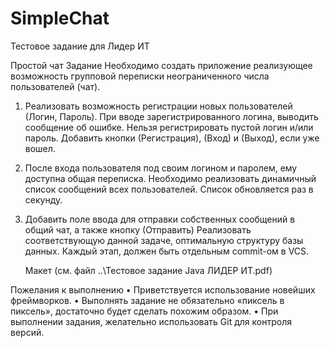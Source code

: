 # SimpleChat
Тестовое задание для Лидер ИТ

Простой чат 
Задание
Необходимо создать приложение реализующее возможность групповой переписки неограниченного числа пользователей (чат).

 1. Реализовать возможность регистрации новых пользователей (Логин, Пароль). При вводе зарегистрированного логина,
    выводить сообщение об ошибке. Нельзя регистрировать пустой логин и/или пароль. Добавить кнопки (Регистрация),
   (Вход) и (Выход), если уже вошел.
    
 2. После входа пользователя под своим логином и паролем, ему доступна общая переписка. 
    Необходимо реализовать динамичный список сообщений всех пользователей. Список обновляется раз в секунду.
     
 3. Добавить поле ввода для отправки собственных сообщений в общий чат, а также кнопку (Отправить) Реализовать соответствующую данной задаче, оптимальную структуру базы данных.
    Каждый этап, должен быть отдельным commit-ом в VCS.
     
     
     Макет (см. файл ..\Тестовое задание Java ЛИДЕР ИТ.pdf) 
    
  
  Пожелания к выполнению 
  • Приветствуется использование новейших фреймворков. 
  • Выполнять задание не обязательно «пиксель в пиксель», достаточно будет сделать похожим образом. 
  • При выполнении задания, желательно использовать Git для контроля версий.